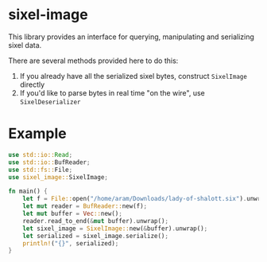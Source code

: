 # sixel-image

This library provides an interface for querying, manipulating and serializing sixel data.

There are several methods provided here to do this:

1. If you already have all the serialized sixel bytes, construct `SixelImage` directly
2. If you'd like to parse bytes in real time "on the wire", use `SixelDeserializer`

# Example
```rust
use std::io::Read;
use std::io::BufReader;
use std::fs::File;
use sixel_image::SixelImage;

fn main() {
    let f = File::open("/home/aram/Downloads/lady-of-shalott.six").unwrap();
    let mut reader = BufReader::new(f);
    let mut buffer = Vec::new();
    reader.read_to_end(&mut buffer).unwrap();
    let sixel_image = SixelImage::new(&buffer).unwrap();
    let serialized = sixel_image.serialize();
    println!("{}", serialized);
}
```
